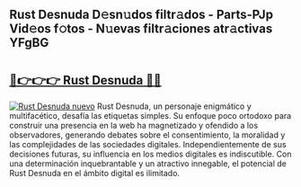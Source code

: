 ## Rust Desnuda D𝚎sn𝚞dos filtr𝚊dos - Parts-PJp Vid𝚎os f𝚘tos - N𝚞evas filtr𝚊ciones atr𝚊ctivas YFgBG

# <h2><a href="http://mbbtsn.tromn.icu/?c=Rust+Desnuda">🔗👉👉👉 Rust Desnuda 🔗🔗</a></h2>

[![Rust Desnuda nuevo](https://i.imgur.com/pEAQMta.gif)](http://mbbtsn.tromn.icu/?c=Rust+Desnuda)
Rust Desnuda, un personaje enigmático y multifacético, desafía las etiquetas simples. Su enfoque poco ortodoxo para construir una presencia en la web ha magnetizado y ofendido a los observadores, generando debates sobre el consentimiento, la moralidad y las complejidades de las sociedades digitales. Independientemente de sus decisiones futuras, su influencia en los medios digitales es indiscutible. Con una determinación inquebrantable y un atractivo innegable, el potencial de Rust Desnuda en el ámbito digital es ilimitado.
